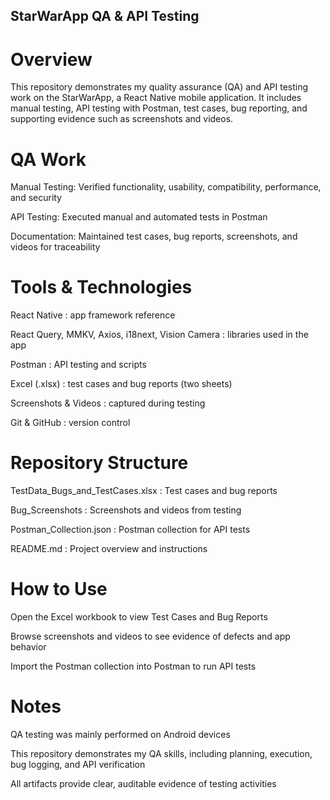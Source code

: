 ## StarWarApp QA & API Testing

# Overview
This repository demonstrates my quality assurance (QA) and API testing work on the StarWarApp, a React Native mobile application.
It includes manual testing, API testing with Postman, test cases, bug reporting, and supporting evidence such as screenshots and videos.

# QA Work
Manual Testing: Verified functionality, usability, compatibility, performance, and security

API Testing: Executed manual and automated tests in Postman

Documentation: Maintained test cases, bug reports, screenshots, and videos for traceability

# Tools & Technologies
React Native : app framework reference

React Query, MMKV, Axios, i18next, Vision Camera : libraries used in the app

Postman : API testing and scripts

Excel (.xlsx) : test cases and bug reports (two sheets)

Screenshots & Videos : captured during testing

Git & GitHub : version control

# Repository Structure
TestData_Bugs_and_TestCases.xlsx : Test cases and bug reports

Bug_Screenshots : Screenshots and videos from testing

Postman_Collection.json : Postman collection for API tests

README.md : Project overview and instructions

# How to Use
Open the Excel workbook to view Test Cases and Bug Reports

Browse screenshots and videos to see evidence of defects and app behavior

Import the Postman collection into Postman to run API tests

# Notes
QA testing was mainly performed on Android devices

This repository demonstrates my QA skills, including planning, execution, bug logging, and API verification

All artifacts provide clear, auditable evidence of testing activities
